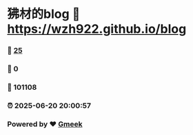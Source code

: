 # 狒材的blog :link: https://wzh922.github.io/blog 
### :page_facing_up: [25](https://wzh922.github.io/blog/tag.html) 
### :speech_balloon: 0 
### :hibiscus: 101108 
### :alarm_clock: 2025-06-20 20:00:57 
### Powered by :heart: [Gmeek](https://github.com/Meekdai/Gmeek)
